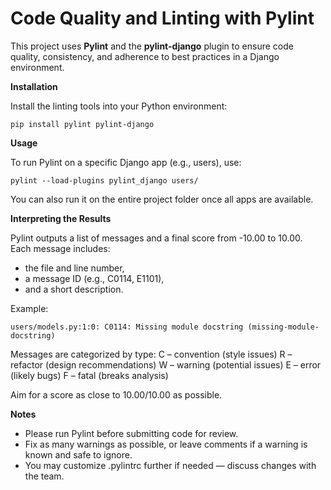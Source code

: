 # Code Quality and Linting with Pylint
This project uses **Pylint** and the **pylint-django** plugin to ensure code quality, consistency, and adherence to best practices in a Django environment.

**Installation**

Install the linting tools into your Python environment:

    pip install pylint pylint-django

**Usage**

To run Pylint on a specific Django app (e.g., users), use:

    pylint --load-plugins pylint_django users/

You can also run it on the entire project folder once all apps are available.

**Interpreting the Results**

Pylint outputs a list of messages and a final score from -10.00 to 10.00.
Each message includes:
- the file and line number,
- a message ID (e.g., C0114, E1101),
- and a short description.

Example:

    users/models.py:1:0: C0114: Missing module docstring (missing-module-docstring)

Messages are categorized by type:
    C – convention (style issues)
    R – refactor (design recommendations)
    W – warning (potential issues)
    E – error (likely bugs)
    F – fatal (breaks analysis)

Aim for a score as close to 10.00/10.00 as possible.

**Notes**

- Please run Pylint before submitting code for review.
- Fix as many warnings as possible, or leave comments if a warning is known and safe to ignore.
- You may customize .pylintrc further if needed — discuss changes with the team.